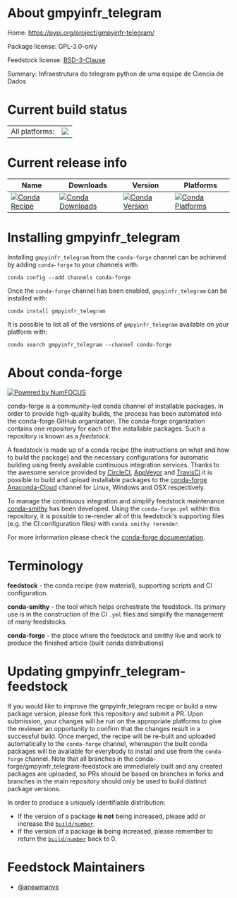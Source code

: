 About gmpyinfr_telegram
=======================

Home: https://pypi.org/project/gmpyinfr-telegram/

Package license: GPL-3.0-only

Feedstock license: [BSD-3-Clause](https://github.com/conda-forge/gmpyinfr_telegram-feedstock/blob/master/LICENSE.txt)

Summary: Infraestrutura do telegram python de uma equipe de Ciencia de Dados

Current build status
====================


<table><tr><td>All platforms:</td>
    <td>
      <a href="https://dev.azure.com/conda-forge/feedstock-builds/_build/latest?definitionId=12319&branchName=master">
        <img src="https://dev.azure.com/conda-forge/feedstock-builds/_apis/build/status/gmpyinfr_telegram-feedstock?branchName=master">
      </a>
    </td>
  </tr>
</table>

Current release info
====================

| Name | Downloads | Version | Platforms |
| --- | --- | --- | --- |
| [![Conda Recipe](https://img.shields.io/badge/recipe-gmpyinfr_telegram-green.svg)](https://anaconda.org/conda-forge/gmpyinfr_telegram) | [![Conda Downloads](https://img.shields.io/conda/dn/conda-forge/gmpyinfr_telegram.svg)](https://anaconda.org/conda-forge/gmpyinfr_telegram) | [![Conda Version](https://img.shields.io/conda/vn/conda-forge/gmpyinfr_telegram.svg)](https://anaconda.org/conda-forge/gmpyinfr_telegram) | [![Conda Platforms](https://img.shields.io/conda/pn/conda-forge/gmpyinfr_telegram.svg)](https://anaconda.org/conda-forge/gmpyinfr_telegram) |

Installing gmpyinfr_telegram
============================

Installing `gmpyinfr_telegram` from the `conda-forge` channel can be achieved by adding `conda-forge` to your channels with:

```
conda config --add channels conda-forge
```

Once the `conda-forge` channel has been enabled, `gmpyinfr_telegram` can be installed with:

```
conda install gmpyinfr_telegram
```

It is possible to list all of the versions of `gmpyinfr_telegram` available on your platform with:

```
conda search gmpyinfr_telegram --channel conda-forge
```


About conda-forge
=================

[![Powered by NumFOCUS](https://img.shields.io/badge/powered%20by-NumFOCUS-orange.svg?style=flat&colorA=E1523D&colorB=007D8A)](http://numfocus.org)

conda-forge is a community-led conda channel of installable packages.
In order to provide high-quality builds, the process has been automated into the
conda-forge GitHub organization. The conda-forge organization contains one repository
for each of the installable packages. Such a repository is known as a *feedstock*.

A feedstock is made up of a conda recipe (the instructions on what and how to build
the package) and the necessary configurations for automatic building using freely
available continuous integration services. Thanks to the awesome service provided by
[CircleCI](https://circleci.com/), [AppVeyor](https://www.appveyor.com/)
and [TravisCI](https://travis-ci.com/) it is possible to build and upload installable
packages to the [conda-forge](https://anaconda.org/conda-forge)
[Anaconda-Cloud](https://anaconda.org/) channel for Linux, Windows and OSX respectively.

To manage the continuous integration and simplify feedstock maintenance
[conda-smithy](https://github.com/conda-forge/conda-smithy) has been developed.
Using the ``conda-forge.yml`` within this repository, it is possible to re-render all of
this feedstock's supporting files (e.g. the CI configuration files) with ``conda smithy rerender``.

For more information please check the [conda-forge documentation](https://conda-forge.org/docs/).

Terminology
===========

**feedstock** - the conda recipe (raw material), supporting scripts and CI configuration.

**conda-smithy** - the tool which helps orchestrate the feedstock.
                   Its primary use is in the construction of the CI ``.yml`` files
                   and simplify the management of *many* feedstocks.

**conda-forge** - the place where the feedstock and smithy live and work to
                  produce the finished article (built conda distributions)


Updating gmpyinfr_telegram-feedstock
====================================

If you would like to improve the gmpyinfr_telegram recipe or build a new
package version, please fork this repository and submit a PR. Upon submission,
your changes will be run on the appropriate platforms to give the reviewer an
opportunity to confirm that the changes result in a successful build. Once
merged, the recipe will be re-built and uploaded automatically to the
`conda-forge` channel, whereupon the built conda packages will be available for
everybody to install and use from the `conda-forge` channel.
Note that all branches in the conda-forge/gmpyinfr_telegram-feedstock are
immediately built and any created packages are uploaded, so PRs should be based
on branches in forks and branches in the main repository should only be used to
build distinct package versions.

In order to produce a uniquely identifiable distribution:
 * If the version of a package **is not** being increased, please add or increase
   the [``build/number``](https://docs.conda.io/projects/conda-build/en/latest/resources/define-metadata.html#build-number-and-string).
 * If the version of a package **is** being increased, please remember to return
   the [``build/number``](https://docs.conda.io/projects/conda-build/en/latest/resources/define-metadata.html#build-number-and-string)
   back to 0.

Feedstock Maintainers
=====================

* [@anewmanvs](https://github.com/anewmanvs/)

